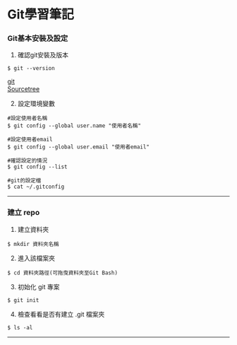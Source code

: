 # Git學習筆記

### Git基本安裝及設定 

1. 確認git安裝及版本
```bash=
$ git --version
```
[git](https://git-scm.com/) </br>
[Sourcetree](https://www.sourcetreeapp.com/)

2. 設定環境變數

```bash=
#設定使用者名稱
$ git config --global user.name "使用者名稱"

#設定使用者email
$ git config --global user.email "使用者email"

#確認設定的情況
$ git config --list

#git的設定檔
$ cat ~/.gitconfig
```

-----------------------------

### 建立 repo

1. 建立資料夾
```bash=
$ mkdir 資料夾名稱
```
2. 進入該檔案夾
```bash=
$ cd 資料夾路徑(可拖曳資料夾至Git Bash)
```
3. 初始化 git 專案
```bash=
$ git init
```
4. 檢查看看是否有建立 .git 檔案夾
```bash=
$ ls -al
```

-----------------------------